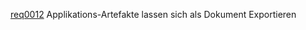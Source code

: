 [req0012](https://github.com/DomainDrivenArchitecture/ddaRequirement/blob/master/en/requirements/req0012.md)  Applikations-Artefakte lassen sich als Dokument Exportieren